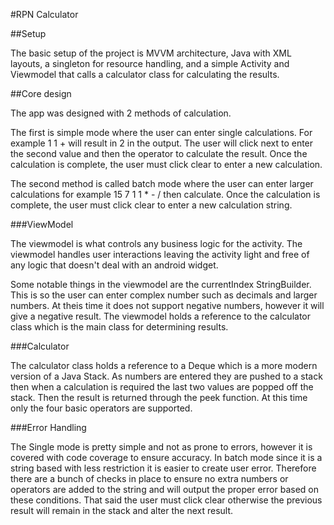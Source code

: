 #RPN Calculator

##Setup

The basic setup of the project is MVVM architecture, Java with XML layouts, a singleton for resource handling, and a simple Activity and Viewmodel that calls a calculator class for calculating the results.

##Core design

The app was designed with 2 methods of calculation. 

The first is simple mode where the user can enter single calculations. For example 1 1 + will result in 2 in the output. The user will click next to enter the second value and then the operator to calculate the result. Once the calculation is complete, the user must click clear to enter a new calculation.

The second method is called batch mode where the user can enter larger calculations for example 15 7 1 1 * - / then calculate. Once the calculation is complete, the user must click clear to enter a new calculation string.

###ViewModel

The viewmodel is what controls any business logic for the activity. The viewmodel handles user interactions leaving the activity light and free of any logic that doesn't deal with an android widget.

Some notable things in the viewmodel are the currentIndex StringBuilder.  This is so the user can enter complex number such as decimals and larger numbers.  At theis time it does not support negative numbers, however it will give a negative result.  The viewmodel holds a reference to the calculator class which is the main class for determining results.

###Calculator

The calculator class holds a reference to a Deque which is a more modern version of a Java Stack.  As numbers are entered they are pushed to a stack then when a calculation is required the last two values are popped off the stack. Then the result is returned through the peek function. At this time only the four basic operators are supported.

###Error Handling

The Single mode is pretty simple and not as prone to errors, however it is covered with code coverage to ensure accuracy.  In batch mode since it is a string based with less restriction it is easier to create user error. Therefore there are a bunch of checks in place to ensure no extra numbers or operators are added to the string and will output the proper error based on these conditions. That said the user must click clear otherwise the previous result will remain in the stack and alter the next result.